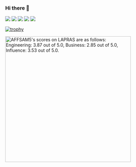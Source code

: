 ### Hi there 👋

![](http://github-profile-summary-cards.vercel.app/api/cards/profile-details?username=siropaca&theme=solarized)
![](http://github-profile-summary-cards.vercel.app/api/cards/repos-per-language?username=siropaca&theme=solarized)
![](http://github-profile-summary-cards.vercel.app/api/cards/most-commit-language?username=siropaca&theme=solarized)
![](http://github-profile-summary-cards.vercel.app/api/cards/stats?username=siropaca&theme=solarized)
![](http://github-profile-summary-cards.vercel.app/api/cards/productive-time?username=siropaca&theme=solarized&utcOffset=9)

[![trophy](https://github-profile-trophy.vercel.app/?username=siropaca&theme=gruvbox&title=-Stars,-Followers,-Reviews)](https://github.com/ryo-ma/github-profile-trophy)

<!--START_SECTION:lapras-card-->
<p ><a href="https://lapras.com/public/AFFSAM5" target="_blank" rel="noopener noreferrer"><img alt="AFFSAM5's scores on LAPRAS are as follows: Engineering: 3.87 out of 5.0, Business: 2.85 out of 5.0, Influence: 3.53 out of 5.0." src="https://lapras-card-generator.vercel.app/api/svg?e=3.87&b=2.85&i=3.53&b1=%23020E27&b2=%230E5593&i1=%23030E21&i2=%231688BF&l=en" width="400" ></a></p>
<!--END_SECTION:lapras-card-->

<!--
**siropaca/siropaca** is a ✨ _special_ ✨ repository because its `README.md` (this file) appears on your GitHub profile.

Here are some ideas to get you started:

- 🔭 I’m currently working on ...
- 🌱 I’m currently learning ...
- 👯 I’m looking to collaborate on ...
- 🤔 I’m looking for help with ...
- 💬 Ask me about ...
- 📫 How to reach me: ...
- 😄 Pronouns: ...
- ⚡ Fun fact: ...
-->
